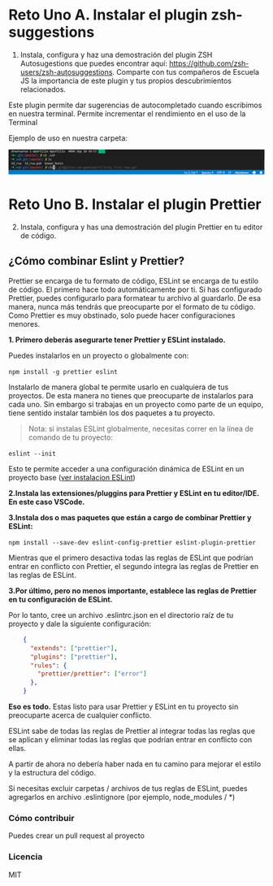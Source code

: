# Reto Uno A. Instalar el plugin zsh-suggestions
1. Instala, configura y haz una demostración del plugin ZSH Autosugestions que puedes encontrar aquí: https://github.com/zsh-users/zsh-autosuggestions. Comparte con tus compañeros de Escuela JS la importancia de este plugin y tus propios descubrimientos relacionados.

Este plugin permite dar sugerencias de autocompletado cuando escribimos en nuestra terminal. Permite incrementar el rendimiento en el uso de la Terminal

Ejemplo de uso en nuestra carpeta:

![Screenshot](../img/zsh-suggestions.png)

# Reto Uno B. Instalar el plugin Prettier
2. Instala, configura y has una demostración del plugin Prettier en tu editor de código.

## **¿Cómo combinar Eslint y Prettier?**

Prettier se encarga de tu formato de código, ESLint se encarga de tu estilo de código. El primero hace todo automáticamente por ti. Si has configurado Prettier, puedes configurarlo para formatear tu archivo al guardarlo. De esa manera, nunca más tendrás que preocuparte por el formato de tu código. Como Prettier es muy obstinado, solo puede hacer configuraciones menores.

**1. Primero deberás asegurarte tener Prettier y ESLint instalado.**

Puedes instalarlos en un proyecto o globalmente con:

``
npm install -g prettier eslint
``

Instalarlo de manera global te permite usarlo en cualquiera de tus proyectos. De esta manera no tienes que preocuparte de instalarlos para cada uno. Sin embargo si trabajas en un proyecto como parte de un equipo, tiene sentido instalar también los dos paquetes a tu proyecto.

> Nota: si instalas ESLint globalmente, necesitas correr en la línea de comando de tu proyecto:

``
eslint --init
``

Esto te permite acceder a una configuración dinámica de ESLint en un proyecto base ([ver instalacion ESLint](https://github.com/gemeloportillo/platzi-escuela-de-javascript/blob/master/retos/Instalaci%C3%B3n-ESLint.txt))

**2.Instala las extensiones/pluggins para Prettier y ESLint en tu editor/IDE. En este caso VSCode.**

**3.Instala dos o mas paquetes que están a cargo de combinar Prettier y ESLint:**

``
    npm install --save-dev eslint-config-prettier eslint-plugin-prettier
``

Mientras que el primero desactiva todas las reglas de ESLint que podrían entrar en conflicto con Prettier, el segundo integra las reglas de Prettier en las reglas de ESLint.

**3.Por último, pero no menos importante, establece las reglas de Prettier en tu configuración de ESLint.** 

Por lo tanto, cree un archivo .eslintrc.json en el directorio raíz de tu proyecto y dale la siguiente configuración:

```json
    {
      "extends": ["prettier"],
      "plugins": ["prettier"],
      "rules": {
        "prettier/prettier": ["error"]
      },
    }
```


**Eso es todo.** Estas listo para usar Prettier y ESLint en tu proyecto sin preocuparte acerca de cualquier conflicto. 

ESLint sabe de todas las reglas de Prettier al integrar todas las reglas que se aplican y eliminar todas las reglas que podrían entrar en conflicto con ellas.

A partir de ahora no debería haber nada en tu camino para mejorar el estilo y la estructura del código.

Si necesitas excluir carpetas / archivos de tus reglas de ESLint, puedes agregarlos en archivo .eslintignore (por ejemplo, node_modules / *)


### Cómo contribuir
Puedes crear un pull request al proyecto

### Licencia
MIT
